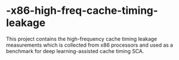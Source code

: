 # -x86-high-freq-cache-timing-leakage
This project contains the high-frequency cache timing leakage measurements which is collected from x86 processors and used as a benchmark for deep learning-assisted cache timing SCA.
